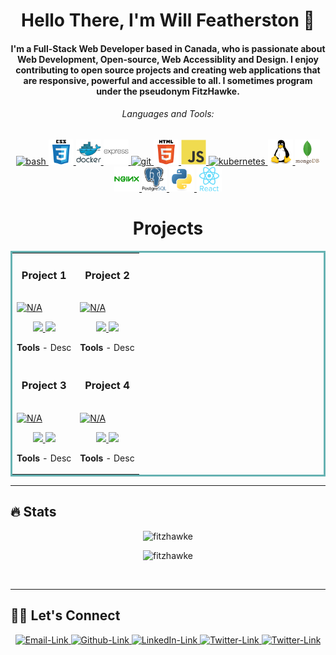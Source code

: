 <h1 align="center">Hello There, I'm Will Featherston 👋</h1>

<h4 align="center">
I'm a Full-Stack Web Developer based in Canada, who is passionate about Web Development, Open-source, Web Accessiblity and Design. I enjoy contributing to open source projects and creating web applications that are responsive, powerful and accessible to all. I sometimes program under the pseudonym FitzHawke.

<h6 align="center">Languages and Tools:</h6>
<p align="center"> <a href="https://www.gnu.org/software/bash/" target="_blank" rel="noreferrer"> <img src="https://www.vectorlogo.zone/logos/gnu_bash/gnu_bash-icon.svg" alt="bash" width="40" height="40"/> </a> <a href="https://www.w3schools.com/css/" target="_blank" rel="noreferrer"> <img src="https://raw.githubusercontent.com/devicons/devicon/master/icons/css3/css3-original-wordmark.svg" alt="css3" width="40" height="40"/> </a> <a href="https://www.docker.com/" target="_blank" rel="noreferrer"> <img src="https://raw.githubusercontent.com/devicons/devicon/master/icons/docker/docker-original-wordmark.svg" alt="docker" width="40" height="40"/> </a> <a href="https://expressjs.com" target="_blank" rel="noreferrer"> <img src="https://raw.githubusercontent.com/devicons/devicon/master/icons/express/express-original-wordmark.svg" alt="express" width="40" height="40"/> </a> <a href="https://git-scm.com/" target="_blank" rel="noreferrer"> <img src="https://www.vectorlogo.zone/logos/git-scm/git-scm-icon.svg" alt="git" width="40" height="40"/> </a> <a href="https://www.w3.org/html/" target="_blank" rel="noreferrer"> <img src="https://raw.githubusercontent.com/devicons/devicon/master/icons/html5/html5-original-wordmark.svg" alt="html5" width="40" height="40"/> </a> <a href="https://developer.mozilla.org/en-US/docs/Web/JavaScript" target="_blank" rel="noreferrer"> <img src="https://raw.githubusercontent.com/devicons/devicon/master/icons/javascript/javascript-original.svg" alt="javascript" width="40" height="40"/> </a> <a href="https://kubernetes.io" target="_blank" rel="noreferrer"> <img src="https://www.vectorlogo.zone/logos/kubernetes/kubernetes-icon.svg" alt="kubernetes" width="40" height="40"/> </a> <a href="https://www.linux.org/" target="_blank" rel="noreferrer"> <img src="https://raw.githubusercontent.com/devicons/devicon/master/icons/linux/linux-original.svg" alt="linux" width="40" height="40"/> </a> <a href="https://www.mongodb.com/" target="_blank" rel="noreferrer"> <img src="https://raw.githubusercontent.com/devicons/devicon/master/icons/mongodb/mongodb-original-wordmark.svg" alt="mongodb" width="40" height="40"/> </a> <a href="https://www.nginx.com" target="_blank" rel="noreferrer"> <img src="https://raw.githubusercontent.com/devicons/devicon/master/icons/nginx/nginx-original.svg" alt="nginx" width="40" height="40"/> </a> <a href="https://www.postgresql.org" target="_blank" rel="noreferrer"> <img src="https://raw.githubusercontent.com/devicons/devicon/master/icons/postgresql/postgresql-original-wordmark.svg" alt="postgresql" width="40" height="40"/> </a> <a href="https://www.python.org" target="_blank" rel="noreferrer"> <img src="https://raw.githubusercontent.com/devicons/devicon/master/icons/python/python-original.svg" alt="python" width="40" height="40"/> </a> <a href="https://reactjs.org/" target="_blank" rel="noreferrer"> <img src="https://raw.githubusercontent.com/devicons/devicon/master/icons/react/react-original-wordmark.svg" alt="react" width="40" height="40"/> </a> </p>

</h4>

<h1 align="center">Projects</h1>


<table bordercolor="#66b2b2">
  <tr>
    <td width="50%" valign="top">
      <h3 align="center">Project 1</h3>
        <br />
      <a target="_blank" href="#">
            <img src="#" width="100%"  alt="N/A"/>
        </a>
        <br />
        <p align="center">
          
  <a href="#" target="_blank">
    <img src="https://img.shields.io/static/v1?label=|&message=REPO&color=23555f&style=plastic&logo=github&logo-color=white"/>
  </a>
  <a href="#" target="_blank">
    <img src="https://img.shields.io/static/v1?label=|&message=WEBSITE&color=cdf998&style=plastic&logo=wordpress&logo-color=white"/>
  </a>
      </p>
        <p><strong>Tools</strong> - Desc</p>
    </td>
   <td width="50%" valign="top">
      <h3 align="center">Project 2</h3>
        <br />
      <a target="_blank" href="#">
            <img src="#" width="100%"  alt="N/A"/>
        </a>
        <br />
        <p align="center">
          
  <a href="#" target="_blank">
    <img src="https://img.shields.io/static/v1?label=|&message=REPO&color=23555f&style=plastic&logo=github&logo-color=white"/>
  </a>
  <a href="#" target="_blank">
    <img src="https://img.shields.io/static/v1?label=|&message=WEBSITE&color=cdf998&style=plastic&logo=wordpress&logo-color=white"/>
  </a>
      </p>
        <p><strong>Tools</strong> - Desc</p>
    </td> 
  </tr>
  
  <tr>
    <td width="50%" valign="top">
      <h3 align="center">Project 3</h3>
        <br />
      <a target="_blank" href="#">
            <img src="#" width="100%"  alt="N/A"/>
        </a>
        <br />
        <p align="center">
          
  <a href="#" target="_blank">
    <img src="https://img.shields.io/static/v1?label=|&message=REPO&color=23555f&style=plastic&logo=github&logo-color=white"/>
  </a>
  <a href="#" target="_blank">
    <img src="https://img.shields.io/static/v1?label=|&message=WEBSITE&color=cdf998&style=plastic&logo=wordpress&logo-color=white"/>
  </a>
      </p>
        <p><strong>Tools</strong> - Desc</p>
    </td>
   <td width="50%" valign="top">
      <h3 align="center">Project 4</h3>
        <br />
      <a target="_blank" href="#">
            <img src="#" width="100%"  alt="N/A"/>
        </a>
        <br />
        <p align="center">
          
  <a href="#" target="_blank">
    <img src="https://img.shields.io/static/v1?label=|&message=REPO&color=23555f&style=plastic&logo=github&logo-color=white"/>
  </a>
  <a href="#" target="_blank">
    <img src="https://img.shields.io/static/v1?label=|&message=WEBSITE&color=cdf998&style=plastic&logo=wordpress&logo-color=white"/>
  </a>
      </p>
        <p><strong>Tools</strong> - Desc</p>
    </td> 
  </tr>
	
</table>

<hr/>

## 🔥 Stats
<p align="center"><img src="https://github-readme-streak-stats.herokuapp.com/?user=fitzhawke&theme=algolia" alt="fitzhawke" /></p>
<p align="center"><img src="https://github-readme-stats.vercel.app/api/top-langs/?username=fitzhawke&theme=algolia&layout=compact" alt="fitzhawke" /></p>

<br>
<hr/>

## 🙋‍♀️ Let's Connect
<p align="center">
	<a href="mailto:will.featherston@gmail.com"><picture>
      		<source media="(prefers-color-scheme: dark)" srcset="https://user-images.githubusercontent.com/60191328/192901797-79b28f48-3d53-4f4f-a97b-e05f54a8e426.svg">
      		<source media="(prefers-color-scheme: light)" srcset="https://user-images.githubusercontent.com/60191328/192901790-94f77598-b29b-46b6-b3bc-9e1e6280455e.svg">
      		<img alt="Email-Link" src="">
    	</picture></a>
	<a href="https://github.com/FitzHawke"><picture>
      		<source media="(prefers-color-scheme: dark)" srcset="https://user-images.githubusercontent.com/60191328/192901798-74324f56-d52c-4397-b411-d082b5390177.svg">
      		<source media="(prefers-color-scheme: light)" srcset="https://user-images.githubusercontent.com/60191328/192901789-6153eb88-d8bf-4a99-81f3-90196cdd336f.svg">
      		<img alt="Github-Link" src="">
    	</picture></a>
	<a href="https://www.linkedin.com/in/will-featherston/"><picture>
      		<source media="(prefers-color-scheme: dark)" srcset="https://user-images.githubusercontent.com/60191328/192901795-491dd20d-8257-454f-b83d-c096214c1424.svg">
      		<source media="(prefers-color-scheme: light)" srcset="https://user-images.githubusercontent.com/60191328/192901787-bab0055f-2e6b-496e-953d-2a50e0f9c9c0.svg">
      		<img alt="LinkedIn-Link" src="">
    	</picture></a>
	<a href="https://twitter.com/FitzHawke"><picture>
      		<source media="(prefers-color-scheme: dark)" srcset="https://user-images.githubusercontent.com/60191328/192901793-9a99bfa1-c5ea-465b-83a6-3fba9de77151.svg">
      		<source media="(prefers-color-scheme: light)" srcset="https://user-images.githubusercontent.com/60191328/192901784-cc087654-1d37-42f8-ab7a-75a3fbdb0b8f.svg">
      		<img alt="Twitter-Link" src="">
    	</picture></a>
	<a href="https://fitzhawke.com"><picture>
      		<source media="(prefers-color-scheme: dark)" srcset="https://user-images.githubusercontent.com/60191328/192901791-1f2db973-0cfb-4bc6-837d-824916c84262.svg">
      		<source media="(prefers-color-scheme: light)" srcset="https://user-images.githubusercontent.com/60191328/192901783-1de4de61-0257-4281-86ed-314511c5711b.svg">
      		<img alt="Twitter-Link" src="">
    	</picture></a>
</p>
